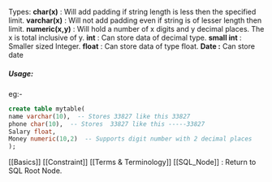 Types:
**char(x)** : Will add padding if string length is less then the specified limit.
**varchar(x)** : Will not add padding even if string is of lesser length then limit.
**numeric(x,y)** : Will hold a number of x digits and y decimal places. The x is total inclusive of y.
**int** : Can store data of decimal type.
**small int** : Smaller sized Integer.
**float** : Can store data of type float.
**Date :** Can store date
##### Usage: 
eg:-
```sql
create table mytable(
name varchar(10),  -- Stores 33827 like this 33827
phone char(10),  -- Stores  33827 like this -----33827
Salary float,
Money numeric(10,2)  -- Supports digit number with 2 decimal places
);
```

[[Basics]]
[[Constraint]]
[[Terms & Terminology]]
[[SQL_Node]] : Return to  SQL Root Node.